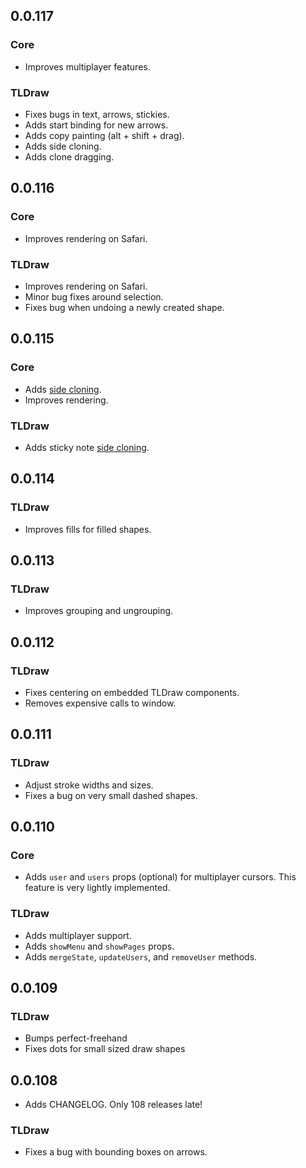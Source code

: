 ## 0.0.117

### Core

- Improves multiplayer features.

### TLDraw

- Fixes bugs in text, arrows, stickies.
- Adds start binding for new arrows.
- Adds copy painting (alt + shift + drag).
- Adds side cloning.
- Adds clone dragging.

## 0.0.116

### Core

- Improves rendering on Safari.

### TLDraw

- Improves rendering on Safari.
- Minor bug fixes around selection.
- Fixes bug when undoing a newly created shape.

## 0.0.115

### Core

- Adds [side cloning](https://github.com/tldraw/tldraw/pull/149).
- Improves rendering.

### TLDraw

- Adds sticky note [side cloning](https://github.com/tldraw/tldraw/pull/149).

## 0.0.114

### TLDraw

- Improves fills for filled shapes.

## 0.0.113

### TLDraw

- Improves grouping and ungrouping.

## 0.0.112

### TLDraw

- Fixes centering on embedded TLDraw components.
- Removes expensive calls to window.

## 0.0.111

### TLDraw

- Adjust stroke widths and sizes.
- Fixes a bug on very small dashed shapes.

## 0.0.110

### Core

- Adds `user` and `users` props (optional) for multiplayer cursors. This feature is very lightly implemented.

### TLDraw

- Adds multiplayer support.
- Adds `showMenu` and `showPages` props.
- Adds `mergeState`, `updateUsers`, and `removeUser` methods.

## 0.0.109

### TLDraw

- Bumps perfect-freehand
- Fixes dots for small sized draw shapes

## 0.0.108

- Adds CHANGELOG. Only 108 releases late!

### TLDraw

- Fixes a bug with bounding boxes on arrows.
